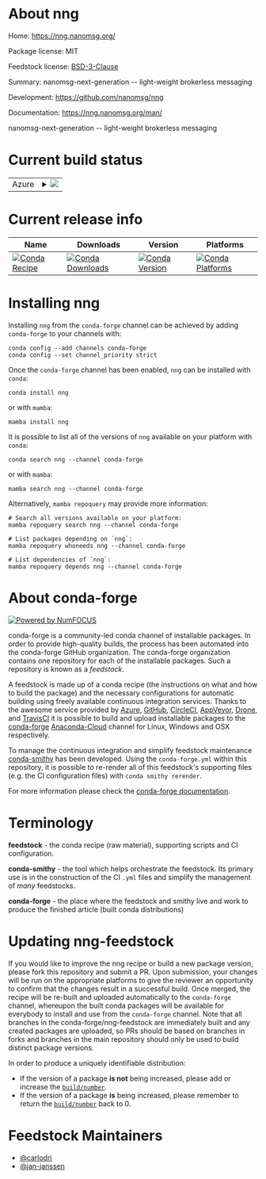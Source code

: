 About nng
=========

Home: https://nng.nanomsg.org/

Package license: MIT

Feedstock license: [BSD-3-Clause](https://github.com/conda-forge/nng-feedstock/blob/main/LICENSE.txt)

Summary: nanomsg-next-generation -- light-weight brokerless messaging

Development: https://github.com/nanomsg/nng

Documentation: https://nng.nanomsg.org/man/

nanomsg-next-generation -- light-weight brokerless messaging


Current build status
====================


<table>
    
  <tr>
    <td>Azure</td>
    <td>
      <details>
        <summary>
          <a href="https://dev.azure.com/conda-forge/feedstock-builds/_build/latest?definitionId=16890&branchName=main">
            <img src="https://dev.azure.com/conda-forge/feedstock-builds/_apis/build/status/nng-feedstock?branchName=main">
          </a>
        </summary>
        <table>
          <thead><tr><th>Variant</th><th>Status</th></tr></thead>
          <tbody><tr>
              <td>linux_64</td>
              <td>
                <a href="https://dev.azure.com/conda-forge/feedstock-builds/_build/latest?definitionId=16890&branchName=main">
                  <img src="https://dev.azure.com/conda-forge/feedstock-builds/_apis/build/status/nng-feedstock?branchName=main&jobName=linux&configuration=linux_64_" alt="variant">
                </a>
              </td>
            </tr><tr>
              <td>osx_64</td>
              <td>
                <a href="https://dev.azure.com/conda-forge/feedstock-builds/_build/latest?definitionId=16890&branchName=main">
                  <img src="https://dev.azure.com/conda-forge/feedstock-builds/_apis/build/status/nng-feedstock?branchName=main&jobName=osx&configuration=osx_64_" alt="variant">
                </a>
              </td>
            </tr><tr>
              <td>win_64</td>
              <td>
                <a href="https://dev.azure.com/conda-forge/feedstock-builds/_build/latest?definitionId=16890&branchName=main">
                  <img src="https://dev.azure.com/conda-forge/feedstock-builds/_apis/build/status/nng-feedstock?branchName=main&jobName=win&configuration=win_64_" alt="variant">
                </a>
              </td>
            </tr>
          </tbody>
        </table>
      </details>
    </td>
  </tr>
</table>

Current release info
====================

| Name | Downloads | Version | Platforms |
| --- | --- | --- | --- |
| [![Conda Recipe](https://img.shields.io/badge/recipe-nng-green.svg)](https://anaconda.org/conda-forge/nng) | [![Conda Downloads](https://img.shields.io/conda/dn/conda-forge/nng.svg)](https://anaconda.org/conda-forge/nng) | [![Conda Version](https://img.shields.io/conda/vn/conda-forge/nng.svg)](https://anaconda.org/conda-forge/nng) | [![Conda Platforms](https://img.shields.io/conda/pn/conda-forge/nng.svg)](https://anaconda.org/conda-forge/nng) |

Installing nng
==============

Installing `nng` from the `conda-forge` channel can be achieved by adding `conda-forge` to your channels with:

```
conda config --add channels conda-forge
conda config --set channel_priority strict
```

Once the `conda-forge` channel has been enabled, `nng` can be installed with `conda`:

```
conda install nng
```

or with `mamba`:

```
mamba install nng
```

It is possible to list all of the versions of `nng` available on your platform with `conda`:

```
conda search nng --channel conda-forge
```

or with `mamba`:

```
mamba search nng --channel conda-forge
```

Alternatively, `mamba repoquery` may provide more information:

```
# Search all versions available on your platform:
mamba repoquery search nng --channel conda-forge

# List packages depending on `nng`:
mamba repoquery whoneeds nng --channel conda-forge

# List dependencies of `nng`:
mamba repoquery depends nng --channel conda-forge
```


About conda-forge
=================

[![Powered by
NumFOCUS](https://img.shields.io/badge/powered%20by-NumFOCUS-orange.svg?style=flat&colorA=E1523D&colorB=007D8A)](https://numfocus.org)

conda-forge is a community-led conda channel of installable packages.
In order to provide high-quality builds, the process has been automated into the
conda-forge GitHub organization. The conda-forge organization contains one repository
for each of the installable packages. Such a repository is known as a *feedstock*.

A feedstock is made up of a conda recipe (the instructions on what and how to build
the package) and the necessary configurations for automatic building using freely
available continuous integration services. Thanks to the awesome service provided by
[Azure](https://azure.microsoft.com/en-us/services/devops/), [GitHub](https://github.com/),
[CircleCI](https://circleci.com/), [AppVeyor](https://www.appveyor.com/),
[Drone](https://cloud.drone.io/welcome), and [TravisCI](https://travis-ci.com/)
it is possible to build and upload installable packages to the
[conda-forge](https://anaconda.org/conda-forge) [Anaconda-Cloud](https://anaconda.org/)
channel for Linux, Windows and OSX respectively.

To manage the continuous integration and simplify feedstock maintenance
[conda-smithy](https://github.com/conda-forge/conda-smithy) has been developed.
Using the ``conda-forge.yml`` within this repository, it is possible to re-render all of
this feedstock's supporting files (e.g. the CI configuration files) with ``conda smithy rerender``.

For more information please check the [conda-forge documentation](https://conda-forge.org/docs/).

Terminology
===========

**feedstock** - the conda recipe (raw material), supporting scripts and CI configuration.

**conda-smithy** - the tool which helps orchestrate the feedstock.
                   Its primary use is in the construction of the CI ``.yml`` files
                   and simplify the management of *many* feedstocks.

**conda-forge** - the place where the feedstock and smithy live and work to
                  produce the finished article (built conda distributions)


Updating nng-feedstock
======================

If you would like to improve the nng recipe or build a new
package version, please fork this repository and submit a PR. Upon submission,
your changes will be run on the appropriate platforms to give the reviewer an
opportunity to confirm that the changes result in a successful build. Once
merged, the recipe will be re-built and uploaded automatically to the
`conda-forge` channel, whereupon the built conda packages will be available for
everybody to install and use from the `conda-forge` channel.
Note that all branches in the conda-forge/nng-feedstock are
immediately built and any created packages are uploaded, so PRs should be based
on branches in forks and branches in the main repository should only be used to
build distinct package versions.

In order to produce a uniquely identifiable distribution:
 * If the version of a package **is not** being increased, please add or increase
   the [``build/number``](https://docs.conda.io/projects/conda-build/en/latest/resources/define-metadata.html#build-number-and-string).
 * If the version of a package **is** being increased, please remember to return
   the [``build/number``](https://docs.conda.io/projects/conda-build/en/latest/resources/define-metadata.html#build-number-and-string)
   back to 0.

Feedstock Maintainers
=====================

* [@carlodri](https://github.com/carlodri/)
* [@jan-janssen](https://github.com/jan-janssen/)

